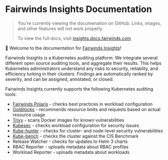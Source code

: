# Fairwinds Insights Documentation
<blockquote class="github-only">
<p>
You're currently viewing the documenation on GitHub. Links, images,
and other features will not work properly.
</p>
<p>
To view the full docs, visit
<a href="http://insights.docs.fairwinds.com">insights.docs.fairwinds.com</a>
</p>
</blockquote>

:book: Welcome to the documentation for [Fairwinds Insights](https://fairwinds.com/insights)!

Fairwinds Insights is a Kubernetes auditing platform. We integrate several different
open source auditing tools, and aggregate their results. This helps Kubernetes
administrators understand any risks to security, reliablity, and efficiency
lurking in their clusters. Findings are automatically ranked by severity, and can
be assigned, annotated, or closed.

Fairwinds Insights currently supports the following Kubernetes auditing tools:
* [Fairwinds Polaris](https://github.com/FairwindsOps/polaris) - checks best practices in workload configuration
* [Goldilocks](https://github.com/FairwindsOps/goldilocks) - recommends resource limits and requests based on actual resource usage
* [Trivy](https://github.com/aquasecurity/trivy) - scans Docker images for known vulnerabilities
* [Kubesec](https://github.com/controlplaneio/kubesec) - checks workload configuration for security issues
* [Kube-hunter](https://github.com/aquasecurity/kube-hunter) - checks for cluster- and node-level security vulnerabilities
* [Kube-bench](https://github.com/aquasecurity/kube-bench) - checks the cluster against the CIS Benchmark
* Release Watcher - checks for updates to Helm 3 charts
* RBAC Reporter - uploads metadata about RBAC profiles
* Workload Reporter - uploads metadata about workloads

